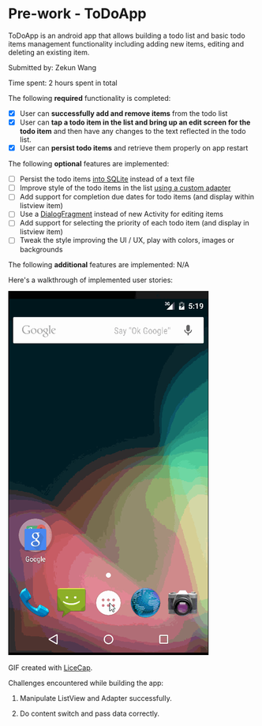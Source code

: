 # Pre-work - ToDoApp

ToDoApp is an android app that allows building a todo list and basic todo items management functionality including adding new items, editing and deleting an existing item.

Submitted by: Zekun Wang

Time spent: 2 hours spent in total

The following **required** functionality is completed:

* [x] User can **successfully add and remove items** from the todo list
* [x] User can **tap a todo item in the list and bring up an edit screen for the todo item** and then have any changes to the text reflected in the todo list.
* [x] User can **persist todo items** and retrieve them properly on app restart

The following **optional** features are implemented:

* [ ] Persist the todo items [into SQLite](http://guides.codepath.com/android/Persisting-Data-to-the-Device#sqlite) instead of a text file
* [ ] Improve style of the todo items in the list [using a custom adapter](http://guides.codepath.com/android/Using-an-ArrayAdapter-with-ListView)
* [ ] Add support for completion due dates for todo items (and display within listview item)
* [ ] Use a [DialogFragment](http://guides.codepath.com/android/Using-DialogFragment) instead of new Activity for editing items
* [ ] Add support for selecting the priority of each todo item (and display in listview item)
* [ ] Tweak the style improving the UI / UX, play with colors, images or backgrounds

The following **additional** features are implemented: N/A

Here's a walkthrough of implemented user stories:

![Video Walkthrough](ToDoApp.gif)

GIF created with [LiceCap](http://www.cockos.com/licecap/).

Challenges encountered while building the app:

1. Manipulate ListView and Adapter successfully.

2. Do content switch and pass data correctly.
